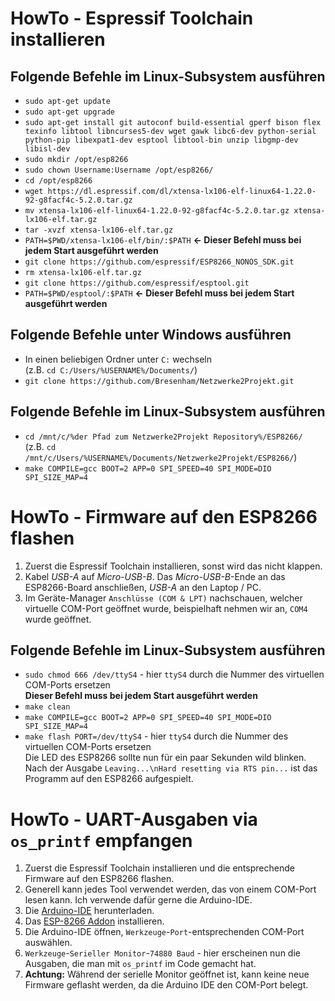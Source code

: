 # HowTo - Espressif Toolchain installieren
## Folgende Befehle im Linux-Subsystem ausführen

* `sudo apt-get update`
* `sudo apt-get upgrade`
* `sudo apt-get install git autoconf build-essential gperf bison flex texinfo libtool libncurses5-dev wget gawk libc6-dev python-serial python-pip libexpat1-dev esptool libtool-bin unzip libgmp-dev libisl-dev`
* `sudo mkdir /opt/esp8266`
* `sudo chown Username:Username /opt/esp8266/`
* `cd /opt/esp8266`
* `wget https://dl.espressif.com/dl/xtensa-lx106-elf-linux64-1.22.0-92-g8facf4c-5.2.0.tar.gz`
* `mv xtensa-lx106-elf-linux64-1.22.0-92-g8facf4c-5.2.0.tar.gz xtensa-lx106-elf.tar.gz`
* `tar -xvzf xtensa-lx106-elf.tar.gz`
* `PATH=$PWD/xtensa-lx106-elf/bin/:$PATH` **<- Dieser Befehl muss bei jedem Start ausgeführt werden**
* `git clone https://github.com/espressif/ESP8266_NONOS_SDK.git`
* `rm xtensa-lx106-elf.tar.gz`
* `git clone https://github.com/espressif/esptool.git`
* `PATH=$PWD/esptool/:$PATH` **<- Dieser Befehl muss bei jedem Start ausgeführt werden**

## Folgende Befehle unter Windows ausführen

* In einen beliebigen Ordner unter `C:` wechseln</br>
(z.B. `cd C:/Users/%USERNAME%/Documents/`)
* `git clone https://github.com/Bresenham/Netzwerke2Projekt.git`

## Folgende Befehle im Linux-Subsystem ausführen

* `cd /mnt/c/%der Pfad zum Netzwerke2Projekt Repository%/ESP8266/`</br>
(z.B. `cd /mnt/c/Users/%USERNAME%/Documents/Netzwerke2Projekt/ESP8266/`)
* `make COMPILE=gcc BOOT=2 APP=0 SPI_SPEED=40 SPI_MODE=DIO SPI_SIZE_MAP=4`

# HowTo - Firmware auf den ESP8266 flashen
1. Zuerst die Espressif Toolchain installieren, sonst wird das nicht klappen.
1. Kabel *USB-A* auf *Micro-USB-B*. Das *Micro-USB-B*-Ende an das ESP8266-Board anschließen, *USB-A* an den Laptop / PC.
1. Im Geräte-Manager `Anschlüsse (COM & LPT)` nachschauen, welcher virtuelle COM-Port geöffnet wurde, beispielhaft nehmen wir an, `COM4` wurde geöffnet.
## Folgende Befehle im Linux-Subsystem ausführen
* `sudo chmod 666 /dev/ttyS4` - hier `ttyS4` durch die Nummer des virtuellen COM-Ports ersetzen</br>
**Dieser Befehl muss bei jedem Start ausgeführt werden**
* `make clean`
* `make COMPILE=gcc BOOT=2 APP=0 SPI_SPEED=40 SPI_MODE=DIO SPI_SIZE_MAP=4`
* `make flash PORT=/dev/ttyS4` - hier `ttyS4` durch die Nummer des virtuellen COM-Ports ersetzen</br>
Die LED des ESP8266 sollte nun für ein paar Sekunden wild blinken.</br>
Nach der Ausgabe `Leaving...\nHard resetting via RTS pin...` ist das Programm auf den ESP8266 aufgespielt.

# HowTo - UART-Ausgaben via `os_printf` empfangen
1. Zuerst die Espressif Toolchain installieren und die entsprechende Firmware auf den ESP8266 flashen.
1. Generell kann jedes Tool verwendet werden, das von einem COM-Port lesen kann. Ich verwende dafür gerne die Arduino-IDE.
1. Die [Arduino-IDE](https://www.arduino.cc/en/Main/Software) herunterladen.
1. Das [ESP-8266 Addon](https://randomnerdtutorials.com/how-to-install-esp8266-board-arduino-ide/) installieren.
1. Die Arduino-IDE öffnen, `Werkzeuge`-`Port`-entsprechenden COM-Port auswählen.
1. `Werkzeuge`-`Serieller Monitor`-`74880 Baud` - hier erscheinen nun die Ausgaben, die man mit `os_printf` im Code gemacht hat.
1. **Achtung:** Während der serielle Monitor geöffnet ist, kann keine neue Firmware geflasht werden, da die Arduino IDE den COM-Port belegt.
